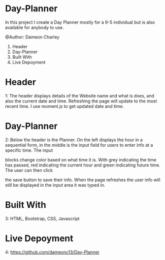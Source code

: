 # Day-Planner


In this project I create a Day Planner mostly for a 9-5 individual but is also available for anybody to use.


@Author: Dameon Charley

1. Header
2. Day-Planner
3. Built With
4. Live Depoyment

# Header
 1:  The header displays details of the Website name and what is does, and also the current date and time. Refreshing the page will update to the most recent time. I use moment.js to get updated date and time. 

#  Day-Planner
 2: Below the header is the Planner. On the left displays the hour in a sequential form, in the middle is the input field for users to enter info at a specific time. The  input 
 
 blocks change color based on what time it is. With grey indicating the time has passed, red indicating the current hour and green indicating future time. The user can then click 
 
 the save button to save their info. When the page refreshes the user info will still be displayed in the input area it was typed in. 

# Built With
3: HTML, Bootstrap, CSS, Javascript 

# Live Depoyment

4: https://github.com/dameonc13/Day-Planner

